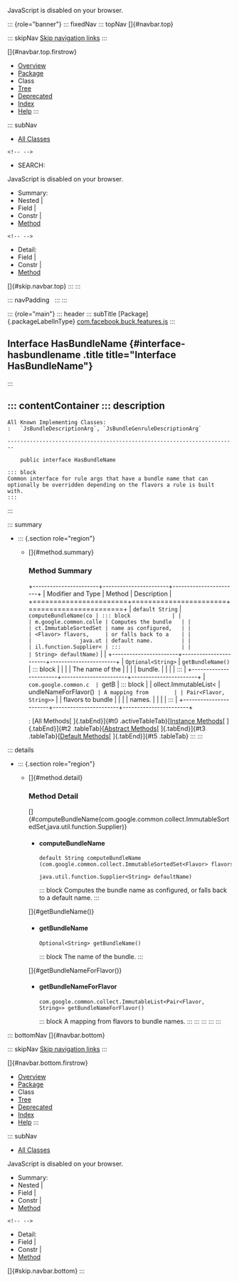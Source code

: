 <div>

JavaScript is disabled on your browser.

</div>

::: {role="banner"}
::: fixedNav
::: topNav
[]{#navbar.top}

::: skipNav
[Skip navigation links](#skip.navbar.top "Skip navigation links")
:::

[]{#navbar.top.firstrow}

-   [Overview](../../../../../index.html)
-   [Package](package-summary.html)
-   Class
-   [Tree](package-tree.html)
-   [Deprecated](../../../../../deprecated-list.html)
-   [Index](../../../../../index-all.html)
-   [Help](../../../../../help-doc.html)
:::

::: subNav
-   [All Classes](../../../../../allclasses.html)

```{=html}
<!-- -->
```
-   SEARCH:

<div>

<div>

JavaScript is disabled on your browser.

</div>

</div>

<div>

-   Summary: 
-   Nested \| 
-   Field \| 
-   Constr \| 
-   [Method](#method.summary)

```{=html}
<!-- -->
```
-   Detail: 
-   Field \| 
-   Constr \| 
-   [Method](#method.detail)

</div>

[]{#skip.navbar.top}
:::
:::

::: navPadding
 
:::
:::

::: {role="main"}
::: header
::: subTitle
[Package]{.packageLabelInType} [com.facebook.buck.features.js](package-summary.html)
:::

## Interface HasBundleName {#interface-hasbundlename .title title="Interface HasBundleName"}
:::

::: contentContainer
::: description
-   

    All Known Implementing Classes:
    :   `JsBundleDescriptionArg`, `JsBundleGenruleDescriptionArg`

    ------------------------------------------------------------------------

        public interface HasBundleName

    ::: block
    Common interface for rule args that have a bundle name that can
    optionally be overridden depending on the flavors a rule is built
    with.
    :::
:::

::: summary
-   ::: {.section role="region"}
    -   []{#method.summary}

        ### Method Summary

        +-----------------------+-----------------------+-----------------------+
        | Modifier and Type     | Method                | Description           |
        +=======================+=======================+=======================+
        | `default String`      | `computeBundleName​(co | ::: block             |
        |                       | m.google.common.colle | Computes the bundle   |
        |                       | ct.ImmutableSortedSet | name as configured,   |
        |                       | <Flavor> flavors,     | or falls back to a    |
        |                       |               java.ut | default name.         |
        |                       | il.function.Supplier< | :::                   |
        |                       | String> defaultName)` |                       |
        +-----------------------+-----------------------+-----------------------+
        | `Optional<String>`    | `getBundleName()`     | ::: block             |
        |                       |                       | The name of the       |
        |                       |                       | bundle.               |
        |                       |                       | :::                   |
        +-----------------------+-----------------------+-----------------------+
        | `com.google.common.c  | `getB                 | ::: block             |
        | ollect.ImmutableList< | undleNameForFlavor()` | A mapping from        |
        | Pair<Flavor,​String>>` |                       | flavors to bundle     |
        |                       |                       | names.                |
        |                       |                       | :::                   |
        +-----------------------+-----------------------+-----------------------+

        : [All Methods[ ]{.tabEnd}]{#t0 .activeTableTab}[[Instance
        Methods](javascript:show(2);)[ ]{.tabEnd}]{#t2
        .tableTab}[[Abstract
        Methods](javascript:show(4);)[ ]{.tabEnd}]{#t3
        .tableTab}[[Default
        Methods](javascript:show(16);)[ ]{.tabEnd}]{#t5 .tableTab}
    :::
:::

::: details
-   ::: {.section role="region"}
    -   []{#method.detail}

        ### Method Detail

        []{#computeBundleName(com.google.common.collect.ImmutableSortedSet,java.util.function.Supplier)}

        -   #### computeBundleName

            ``` methodSignature
            default String computeBundleName​(com.google.common.collect.ImmutableSortedSet<Flavor> flavors,
                                             java.util.function.Supplier<String> defaultName)
            ```

            ::: block
            Computes the bundle name as configured, or falls back to a
            default name.
            :::

        []{#getBundleName()}

        -   #### getBundleName

            ``` methodSignature
            Optional<String> getBundleName()
            ```

            ::: block
            The name of the bundle.
            :::

        []{#getBundleNameForFlavor()}

        -   #### getBundleNameForFlavor

            ``` methodSignature
            com.google.common.collect.ImmutableList<Pair<Flavor,​String>> getBundleNameForFlavor()
            ```

            ::: block
            A mapping from flavors to bundle names.
            :::
    :::
:::
:::
:::

::: bottomNav
[]{#navbar.bottom}

::: skipNav
[Skip navigation links](#skip.navbar.bottom "Skip navigation links")
:::

[]{#navbar.bottom.firstrow}

-   [Overview](../../../../../index.html)
-   [Package](package-summary.html)
-   Class
-   [Tree](package-tree.html)
-   [Deprecated](../../../../../deprecated-list.html)
-   [Index](../../../../../index-all.html)
-   [Help](../../../../../help-doc.html)
:::

::: subNav
-   [All Classes](../../../../../allclasses.html)

<div>

<div>

JavaScript is disabled on your browser.

</div>

</div>

<div>

-   Summary: 
-   Nested \| 
-   Field \| 
-   Constr \| 
-   [Method](#method.summary)

```{=html}
<!-- -->
```
-   Detail: 
-   Field \| 
-   Constr \| 
-   [Method](#method.detail)

</div>

[]{#skip.navbar.bottom}
:::
